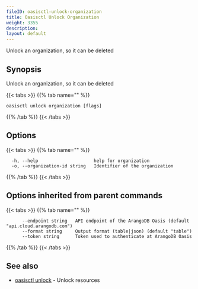 ```yaml
---
fileID: oasisctl-unlock-organization
title: Oasisctl Unlock Organization
weight: 3355
description: 
layout: default
---
```

Unlock an organization, so it can be deleted

## Synopsis

Unlock an organization, so it can be deleted

{{< tabs >}}
{{% tab name="" %}}
```
oasisctl unlock organization [flags]
```
{{% /tab %}}
{{< /tabs >}}

## Options

{{< tabs >}}
{{% tab name="" %}}
```
  -h, --help                     help for organization
  -o, --organization-id string   Identifier of the organization
```
{{% /tab %}}
{{< /tabs >}}

## Options inherited from parent commands

{{< tabs >}}
{{% tab name="" %}}
```
      --endpoint string   API endpoint of the ArangoDB Oasis (default "api.cloud.arangodb.com")
      --format string     Output format (table|json) (default "table")
      --token string      Token used to authenticate at ArangoDB Oasis
```
{{% /tab %}}
{{< /tabs >}}

## See also

* [oasisctl unlock]()	 - Unlock resources

